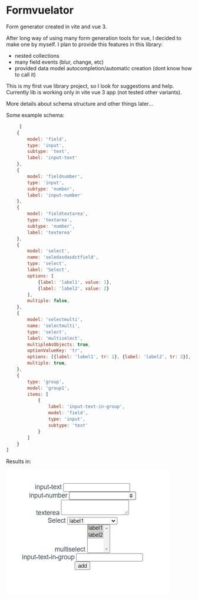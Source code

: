 # Formvuelator

Form generator created in vite and vue 3.

After long way of using many form generation tools for vue, I decided to make one by myself.
I plan to provide this features in this library:
- nested collections
- many field events (blur, change, etc)
- provided data model autocompletion/automatic creation (dont know how to call it)

This is my first vue library project, so I look for suggestions and help.
Currently lib is working only in vite vue 3 app (not tested other variants).

More details about schema structure and other things later...

Some example schema:
```javascript
     [
    {
        model: 'field',
        type: 'input',
        subtype: 'text',
        label: 'input-text'
    },
    {
        model: 'fieldnumber',
        type: 'input',
        subtype: 'number',
        label: 'input-number'
    },
    {
        model: 'fieldtextarea',
        type: 'textarea',
        subtype: 'number',
        label: 'texterea'
    },
    {
        model: 'select',
        name: 'seledasdasdctfield',
        type: 'select',
        label: 'Select',
        options: [
            {label: 'label1', value: 1},
            {label: 'label2', value: 2}
        ],
        multiple: false,
    },
    {
        model: 'selectmulti',
        name: 'selectmulti',
        type: 'select',
        label: 'multiselect',
        multipleAsObjects: true,
        optionValueKey: 'tr',
        options: [{label: 'label1', tr: 1}, {label: 'label2', tr: 2}],
        multiple: true,
    },
    {
        type: 'group',
        model: 'group1',
        items: [
            {
                label: 'input-text-in-group',
                model: 'field',
                type: 'input',
                subtype: 'text'
            }
        ]
    }
]
```

Results in:

![img_1.png](img_1.png)
